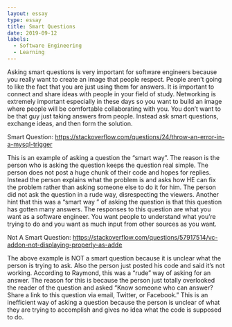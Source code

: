 ```yaml
---
layout: essay
type: essay
title: Smart Questions
date: 2019-09-12
labels:
  - Software Engineering
  - Learning
---
```

Asking smart questions is very important for software engineers because you really want to create an image that people respect. People aren’t going to like the fact that you are just using them for answers. It is important to connect and share ideas with people in your field of study. Networking is extremely important especially in these days so you want to build an image where people will be comfortable collaborating with you. You don’t want to be that guy just taking answers from people. Instead ask smart questions, exchange ideas, and then form the solution. 

Smart Question: 
https://stackoverflow.com/questions/24/throw-an-error-in-a-mysql-trigger

This is an example of asking a question the “smart way”. The reason is the person who is asking the question keeps the question real simple. The person does not post a huge chunk of their code and hopes for replies. Instead the person explains what the problem is and asks how HE can fix the problem rather than asking someone else to do it for him. The person did not ask the question in a rude way, disrespecting the viewers. Another hint that this was a “smart way ” of asking the question is that this question has gotten many answers. The responses to this question are what you want as a software engineer. You want people to understand what you’re trying to do and you want as much input from other sources as you want.

Not A Smart Question: https://stackoverflow.com/questions/57917514/vc-addon-not-displaying-properly-as-adde

The above example is NOT a smart question because it is unclear what the person is trying to ask. Also the person just posted his code and said it’s not working. According to Raymond, this was a “rude” way of asking for an answer. The reason for this is because the person just totally overlooked the reader of the question and asked “Know someone who can answer? Share a link to this question via email, Twitter, or Facebook.” This is an inefficient way of asking a question because the person is unclear of what they are trying to accomplish and gives no idea what the code is supposed to do. 

	


